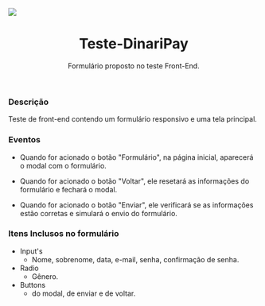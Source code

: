 <a href="https://www.linkedin.com/in/lucasflorindosouza/"><img src="https://img.shields.io/static/v1?label=Lucas%20FLorindo%20Souza&message=Linkedin&color=0884bf&style=for-the-badge"></a>


<h1 align="center">Teste-DinariPay</h1> 
<p align="center"> Formulário proposto no teste Front-End.</p>
<br />

<h3>Descrição</h3>

<p>Teste de front-end contendo um formulário responsivo e uma tela principal.</p>


<h3>Eventos</h3>

<!--ts-->

  * Quando for acionado o botão "Formulário", na página inicial, aparecerá o modal com o formulário.
  
  * Quando for acionado o botão "Voltar", ele resetará as informações do formulário e fechará o modal.
  
  * Quando for acionado o botão "Enviar", ele verificará se as informações estão corretas e simulará o envio do formulário.
  
<!--te-->

<h3>Itens Inclusos no formulário</h3>

<!--ts-->
  * Input's
      * Nome, sobrenome, data, e-mail, senha, confirmação de senha.
  * Radio
      * Gênero.
  * Buttons
      * do modal, de enviar e de voltar.
<!--te-->
